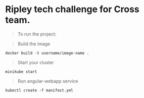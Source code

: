 
# Ripley tech challenge for Cross team.

> To run the project:

> Build the image

```shell
docker build -t username/image-name .
```
> Start your cluster

```shell
minikube start
```

> Run angular-webapp service

```shell
kubectl create -f manifest.yml
```